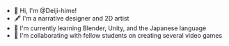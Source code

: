 - 👋 Hi, I'm @Deiji-hime!
- 🖋 I'm a narrative designer and 2D artist
- 🌱 I'm currently learning Blender, Unity, and the Japanese language
- 💞️ I'm collaborating with fellow students on creating several video games

<!---
Deiji-hime/Deiji-hime is a ✨ special ✨ repository because its `README.md` (this file) appears on your GitHub profile.
You can click the Preview link to take a look at your changes.
--->
